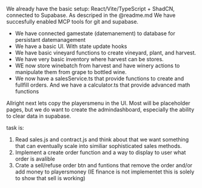We already have the basic setup: React/Vite/TypeScript + ShadCN, connected to Supabase. As descriped in the @readme.md We have succesfully enabled MCP tools for git and supabase. 

 - We have connected gamestate (datemanement) to database for persistant datemanagement
 - We  have a basic UI. With state update hooks
 - We have basic vineyard functions to create vineyard, plant, and harvest.
 - We have very basic inventory where harvest can be stores. 
 - WE now store winebatch from harvest and have winery actions to manipulate them from grape to bottled wine. 
 - We now have a salesService.ts that provide functions to create and fullfill orders. And we have a calculator.ts that provide advanced math functions

Allright next lets copy the playersmenu in the UI. Most will be placeholder pages, but we do want to create the admindashboard, especially the ability to clear data in supabase. 



task is:
1. Read sales.js and contract.js and think about that we want something that can eventually scale into similiar sophisticated sales methods. 
2. Implement a create order function and a way to display to user what order is avalible
3. Crate a sell/refuse order btn and funtions that remove the order and/or add money to playersmoney (IE finance is not implementet this is solely to show that sell is working)